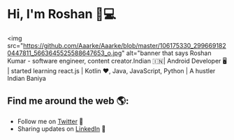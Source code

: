 # Hi, I'm Roshan 👋💻

<img src="https://github.com/Aaarke/Aaarke/blob/master/106175330_2996691820447811_5663645525588647653_o.jpg" alt="banner that says Roshan Kumar - software engineer, content creator.Indian 🇮🇳| Android Developer 🖥️ | started learning react.js | 
Kotlin ♥️, Java, JavaScript, Python | A hustler Indian Baniya


## Find me around the web 🌎:
- Follow me on <a href="https://twitter.com/roshan_aaarke">Twitter</a> 🏓
- Sharing updates on <a href="https://www.linkedin.com/in/aaarke/">LinkedIn</a> 💼
